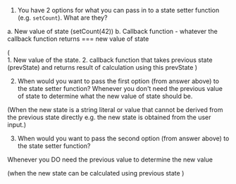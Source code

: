 1. You have 2 options for what you can pass in to a
   state setter function (e.g. `setCount`). What are they?

a. New value of state (setCount(42))
b. Callback function - whatever the callback function 
   returns === new value of state

(   
    1. New value of the state. 
    2. callback function that takes previous state (prevState) and returns result of calculation using this prevState
)


2. When would you want to pass the first option (from answer
   above) to the state setter function?
Whenever you don't need the previous value of state to determine
what the new value of state should be.

(When the new state is a string literal or value that cannot be derived from the previous state 
directly e.g. the new state is obtained from the user input.)



3. When would you want to pass the second option (from answer
   above) to the state setter function?

Whenever you DO need the previous value to determine the new value

   (when the new state can be calculated using previous state )
